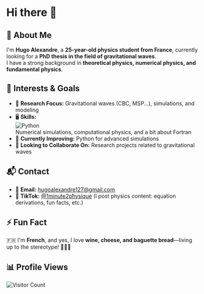# Hi there 👋  

## 🚀 About Me  

I'm **Hugo Alexandre**, a **25-year-old physics student from France**, currently looking for a **PhD thesis in the field of gravitational waves**.  
I have a strong background in **theoretical physics, numerical physics, and fundamental physics**.  

## 🎯 Interests & Goals  

- 🔭 **Research Focus:** Gravitational waves (CBC, MSP...), simulations, and modeling  
- 🖥️ **Skills:**  
  ![Python](https://img.shields.io/badge/Python-3776AB?style=for-the-badge&logo=python&logoColor=white)  
  Numerical simulations, computational physics, and a bit about Fortran  
- 🌱 **Currently Improving:** Python for advanced simulations  
- 👯 **Looking to Collaborate On:** Research projects related to gravitational waves  

## 📬 Contact  

- 📩 **Email:** [hugoalexandre127@gmail.com](mailto:hugoalexandre127@gmail.com)  
- 🎥 **TikTok:** [@1minute2pħysique](https://www.tiktok.com/@1minute2pħysique) (I post physics content: equation derivations, fun facts, etc.)  

## ⚡ Fun Fact  

🇫🇷 I'm **French**, and yes, I love **wine, cheese, and baguette bread**—living up to the stereotype! 🥖🍷🧀  

## 📊 Profile Views  

![Visitor Count](https://komarev.com/ghpvc/?username=HugoAlexandre&color=blue&style=flat)
